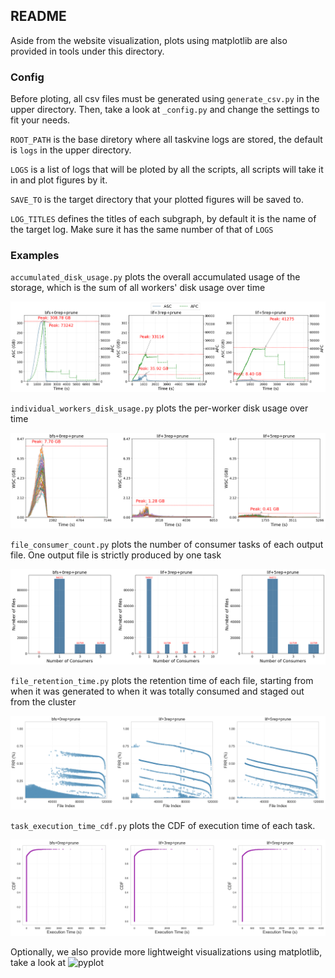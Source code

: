 ## README

Aside from the website visualization, plots using matplotlib are also provided in tools under this directory. 

### Config
Before ploting, all csv files must be generated using `generate_csv.py` in the upper directory. Then, take a look at `_config.py` and change the settings to fit your needs. 

`ROOT_PATH` is the base diretory where all taskvine logs are stored, the default is `logs` in the upper directory. 

`LOGS` is a list of logs that will be ploted by all the scripts, all scripts will take it in and plot figures by it. 

`SAVE_TO` is the target directory that your plotted figures will be saved to.

`LOG_TITLES` defines the titles of each subgraph, by default it is the name of the target log. Make sure it has the same number of that of `LOGS`


### Examples

`accumulated_disk_usage.py` plots the overall accumulated usage of the storage, which is the sum of all workers' disk usage over time

![ASC-AFC](imgs/ASC.png)

`individual_workers_disk_usage.py` plots the per-worker disk usage over time

![ASC-AFC](imgs/WSC.png)

`file_consumer_count.py` plots the number of consumer tasks of each output file. One output file is strictly produced by one task

![ASC-AFC](imgs/file_consumer_count.png)

`file_retention_time.py` plots the retention time of each file, starting from when it was generated to when it was totally consumed and staged out from the cluster 

![ASC-AFC](imgs/FRR.png)

`task_execution_time_cdf.py` plots the CDF of execution time of each task.

![ASC-AFC](imgs/task_execution_time_cdf.png)


Optionally, we also provide more lightweight visualizations using matplotlib, take a look at ![pyplot](pyplot)
